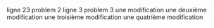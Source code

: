 ligne 23 problem 2
ligne 3 problem 3
une modification
une deuxième modification
une troisième modification
une quatrième modification
